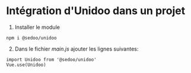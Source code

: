 # Intégration d'Unidoo dans un projet

1. Installer le module

```shell
npm i @sedoo/unidoo
```

2. Dans le fichier *main.js* ajouter les lignes suivantes:

```
import Unidoo from '@sedoo/unidoo'
Vue.use(Unidoo)
```
